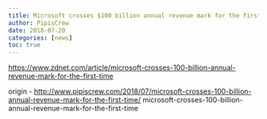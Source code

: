 ```yaml
---
title: Microsoft crosses $100 billion annual revenue mark for the first time
author: PipisCrew
date: 2018-07-20
categories: [news]
toc: true
---
```


https://www.zdnet.com/article/microsoft-crosses-100-billion-annual-revenue-mark-for-the-first-time

origin - http://www.pipiscrew.com/2018/07/microsoft-crosses-100-billion-annual-revenue-mark-for-the-first-time/ microsoft-crosses-100-billion-annual-revenue-mark-for-the-first-time